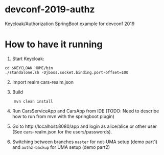 # devconf-2019-authz
Keycloak/Authorization SpringBoot example for devconf 2019

# How to have it running

1) Start Keycloak:
```
cd $KEYCLOAK_HOME/bin
./standalone.sh -Djboss.socket.binding.port-offset=100
```

2) Import realm cars-realm.json

3) Build
```
    mvn clean install
```    

4) Run CarsServiceApp and CarsApp from IDE (TODO: Need to describe how to run from mvn with the springboot plugin)

5) Go to http://localhost:8080/app and login as alice/alice or other user (See cars-realm.json for the users/passwords).


6) Switching between branches `master` for not-UMA setup (demo part1) and `authz-backup` for UMA setup (demo part2)



